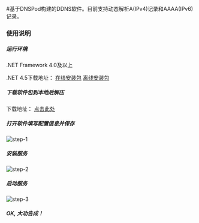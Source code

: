 #基于DNSPod构建的DDNS软件。目前支持动态解析A(IPv4)记录和AAAA(IPv6)记录。

### 使用说明

##### 运行环境
.NET Framework 4.0及以上  

.NET 4.5下载地址： [在线安装包](http://go.microsoft.com/fwlink/?LinkId=225704) [离线安装包](http://go.microsoft.com/fwlink/?LinkId=225702)

##### 下载软件包到本地后解压
下载地址： [点击此处](https://gitee.com/zhunian/dynamic-dns/attach_files/958797/download/DynamicDNS.zip)

##### 打开软件填写配置信息并保存 
![step-1](![输入图片说明](https://gitee.com/zhunian/dynamic-dns/raw/master/DNSPng/1.png))

##### 安装服务
![step-2](![配置2](https://gitee.com/zhunian/dynamic-dns/raw/master/DNSPng/2.png))

##### 启动服务
![step-3](![配置3](https://gitee.com/zhunian/dynamic-dns/raw/master/DNSPng/3.png))

##### OK, 大功告成！
